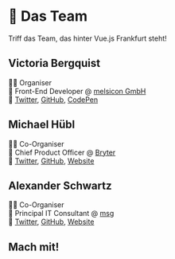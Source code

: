 # :dancers: Das Team

Triff das Team, das hinter Vue.js Frankfurt steht!

## Victoria Bergquist

:sassy_woman: Organiser</br>
:office: Front-End Developer @ [melsicon GmbH](https://melsicon.de)</br>
:love_letter: [Twitter](https://twitter.com/vicbergquist), [GitHub](https://github.com/vicbergquist), [CodePen](https://codepen.io/vicbergquist)

## Michael Hübl

:sassy_man: Co-Organiser</br>
:briefcase: Chief Product Officer @ [Bryter](https://bryter.io/)</br>
:love_letter: [Twitter](https://twitter.com/m_ic), [GitHub](https://github.com/flxwu), [Website](https://www.michaelhuebl.de)

## Alexander Schwartz

:sassy_man: Co-Organiser</br>
:office: Principal IT Consultant @ [msg](https://www.msg.group)</br>
:love_letter: [Twitter](https://twitter.com/ahus1de), [GitHub](https://github.com/ahus1), [Website](https://www.ahus1.de)

## Mach mit!